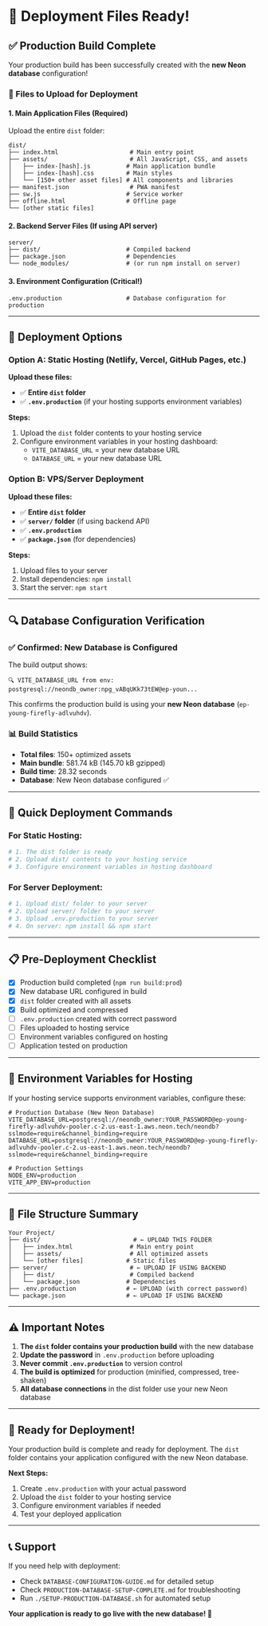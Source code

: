 # 🚀 Deployment Files Ready!

## ✅ Production Build Complete

Your production build has been successfully created with the **new Neon database** configuration!

### 📁 Files to Upload for Deployment

#### 1. **Main Application Files** (Required)
Upload the entire `dist` folder:
```
dist/
├── index.html                    # Main entry point
├── assets/                       # All JavaScript, CSS, and assets
│   ├── index-[hash].js          # Main application bundle
│   ├── index-[hash].css         # Main styles
│   └── [150+ other asset files] # All components and libraries
├── manifest.json                 # PWA manifest
├── sw.js                        # Service worker
├── offline.html                 # Offline page
└── [other static files]
```

#### 2. **Backend Server Files** (If using API server)
```
server/
├── dist/                        # Compiled backend
├── package.json                 # Dependencies
└── node_modules/                # (or run npm install on server)
```

#### 3. **Environment Configuration** (Critical!)
```
.env.production                  # Database configuration for production
```

---

## 🎯 Deployment Options

### Option A: Static Hosting (Netlify, Vercel, GitHub Pages, etc.)
**Upload these files:**
- ✅ **Entire `dist` folder**
- ✅ **`.env.production`** (if your hosting supports environment variables)

**Steps:**
1. Upload the `dist` folder contents to your hosting service
2. Configure environment variables in your hosting dashboard:
   - `VITE_DATABASE_URL` = your new database URL
   - `DATABASE_URL` = your new database URL

### Option B: VPS/Server Deployment
**Upload these files:**
- ✅ **Entire `dist` folder**
- ✅ **`server/` folder** (if using backend API)
- ✅ **`.env.production`**
- ✅ **`package.json`** (for dependencies)

**Steps:**
1. Upload files to your server
2. Install dependencies: `npm install`
3. Start the server: `npm start`

---

## 🔍 Database Configuration Verification

### ✅ Confirmed: New Database is Configured
The build output shows:
```
🔍 VITE_DATABASE_URL from env: postgresql://neondb_owner:npg_vABqUKk73tEW@ep-youn...
```

This confirms the production build is using your **new Neon database** (`ep-young-firefly-adlvuhdv`).

### 📊 Build Statistics
- **Total files**: 150+ optimized assets
- **Main bundle**: 581.74 kB (145.70 kB gzipped)
- **Build time**: 28.32 seconds
- **Database**: New Neon database configured ✅

---

## 🚀 Quick Deployment Commands

### For Static Hosting:
```bash
# 1. The dist folder is ready
# 2. Upload dist/ contents to your hosting service
# 3. Configure environment variables in hosting dashboard
```

### For Server Deployment:
```bash
# 1. Upload dist/ folder to your server
# 2. Upload server/ folder to your server
# 3. Upload .env.production to your server
# 4. On server: npm install && npm start
```

---

## 📋 Pre-Deployment Checklist

- [x] Production build completed (`npm run build:prod`)
- [x] New database URL configured in build
- [x] `dist` folder created with all assets
- [x] Build optimized and compressed
- [ ] `.env.production` created with correct password
- [ ] Files uploaded to hosting service
- [ ] Environment variables configured on hosting
- [ ] Application tested on production

---

## 🔧 Environment Variables for Hosting

If your hosting service supports environment variables, configure these:

```env
# Production Database (New Neon Database)
VITE_DATABASE_URL=postgresql://neondb_owner:YOUR_PASSWORD@ep-young-firefly-adlvuhdv-pooler.c-2.us-east-1.aws.neon.tech/neondb?sslmode=require&channel_binding=require
DATABASE_URL=postgresql://neondb_owner:YOUR_PASSWORD@ep-young-firefly-adlvuhdv-pooler.c-2.us-east-1.aws.neon.tech/neondb?sslmode=require&channel_binding=require

# Production Settings
NODE_ENV=production
VITE_APP_ENV=production
```

---

## 📁 File Structure Summary

```
Your Project/
├── dist/                          # ← UPLOAD THIS FOLDER
│   ├── index.html                # Main entry point
│   ├── assets/                   # All optimized assets
│   └── [other files]            # Static files
├── server/                       # ← UPLOAD IF USING BACKEND
│   ├── dist/                     # Compiled backend
│   └── package.json             # Dependencies
├── .env.production              # ← UPLOAD (with correct password)
└── package.json                 # ← UPLOAD IF USING BACKEND
```

---

## ⚠️ Important Notes

1. **The `dist` folder contains your production build** with the new database
2. **Update the password** in `.env.production` before uploading
3. **Never commit `.env.production`** to version control
4. **The build is optimized** for production (minified, compressed, tree-shaken)
5. **All database connections** in the dist folder use your new Neon database

---

## 🎉 Ready for Deployment!

Your production build is complete and ready for deployment. The `dist` folder contains your application configured with the new Neon database.

**Next Steps:**
1. Create `.env.production` with your actual password
2. Upload the `dist` folder to your hosting service
3. Configure environment variables if needed
4. Test your deployed application

---

## 📞 Support

If you need help with deployment:
- Check `DATABASE-CONFIGURATION-GUIDE.md` for detailed setup
- Check `PRODUCTION-DATABASE-SETUP-COMPLETE.md` for troubleshooting
- Run `./SETUP-PRODUCTION-DATABASE.sh` for automated setup

**Your application is ready to go live with the new database! 🚀**
